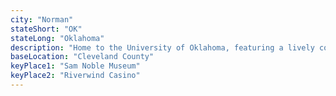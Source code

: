 ```yaml
---
city: "Norman"
stateShort: "OK"
stateLong: "Oklahoma"
description: "Home to the University of Oklahoma, featuring a lively college town atmosphere."
baseLocation: "Cleveland County"
keyPlace1: "Sam Noble Museum"
keyPlace2: "Riverwind Casino"
---
```

